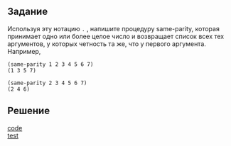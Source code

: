 ## Задание

Используя эту нотацию ```.``` , напишите процедуру same-parity, которая принимает одно или
более целое число и возвращает список всех тех аргументов, у которых четность та же, что у первого аргумента.
Например,

```
(same-parity 1 2 3 4 5 6 7)
(1 3 5 7)
```

```
(same-parity 2 3 4 5 6 7)
(2 4 6)
```



## Решение
[code](../../src/chapter02/solution_20.rkt)  
[test](../../test/chapter02/test_20.rkt)